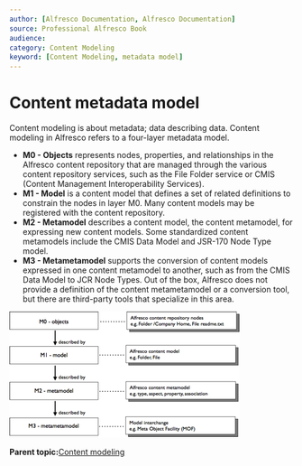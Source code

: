 ```yaml
---
author: [Alfresco Documentation, Alfresco Documentation]
source: Professional Alfresco Book
audience: 
category: Content Modeling
keyword: [Content Modeling, metadata model]
---
```


# Content metadata model

Content modeling is about metadata; data describing data. Content modeling in Alfresco refers to a four-layer metadata model.

-   **M0 - Objects** represents nodes, properties, and relationships in the Alfresco content repository that are managed through the various content repository services, such as the File Folder service or CMIS \(Content Management Interoperability Services\).
-   **M1 - Model** is a content model that defines a set of related definitions to constrain the nodes in layer M0. Many content models may be registered with the content repository.
-   **M2 - Metamodel** describes a content model, the content metamodel, for expressing new content models. Some standardized content metamodels include the CMIS Data Model and JSR-170 Node Type model.
-   **M3 - Metametamodel** supports the conversion of content models expressed in one content metamodel to another, such as from the CMIS Data Model to JCR Node Types. Out of the box, Alfresco does not provide a definition of the content metametamodel or a conversion tool, but there are third-party tools that specialize in this area.

![](../images/5-2.png)

**Parent topic:**[Content modeling](../concepts/content-modeling-about.md)

